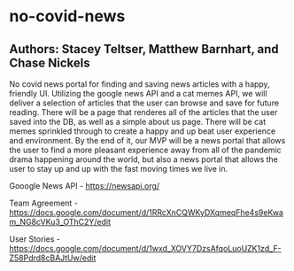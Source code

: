 # no-covid-news

## Authors: Stacey Teltser, Matthew Barnhart, and Chase Nickels

No covid news portal for finding and saving news articles with a happy, friendly UI.  Utilizing the google news API and a cat memes API, we will deliver a selection of articles that the user can browse and save for future reading.  There will be a page that renderes all of the articles that the user saved into the DB, as well as a simple about us page.  There will be cat memes sprinkled through to create a happy and up beat user experience and environment.  By the end of it, our MVP will be a news portal that allows the user to find a more pleasant experience away from all of the pandemic drama happening around the world, but also a news portal that allows the user to stay up and up with the fast moving times we live in.

Gooogle News API - https://newsapi.org/

Team Agreement - https://docs.google.com/document/d/1RRcXnCQWKyDXqmeqFhe4s9eKwam_NG8cVKu3_OThC2Y/edit

User Stories - https://docs.google.com/document/d/1wxd_XOVY7DzsAfqoLuoUZK1zd_F-Z58Pdrd8cBAJtUw/edit
